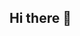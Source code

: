 ## Hi there 👋

<!--
**ZubairJSimonson/ZubairJSimonson** is a ✨ _special_ ✨ repository because its `README.md` (this file) appears on your GitHub profile.

Zubair Simonson - zjsimonson@my.waketech.edu

My GitHub account, which thus far has only been used for a homework assignment, is a simple individual account.
The repository I have created is what you are reading right now. It reveals how to reach out to me, and that the contents are for a class that I am taking. 
Steps to clone this were: 1) Sign up for a Github account on the web browser
                          2) Add a respository
                          3) Download the GitHub app on my desktop
                          4) Sign in on the app with the same username as on the web browser
                          5) Press the "Clone a repository button" on the app
                          6) Watch the file appear on my laptop!
- ⚡ Fun fact: My brother works for Google, so I always assume that I know nothing about computer since I compare my knowledge to his. 
-->
